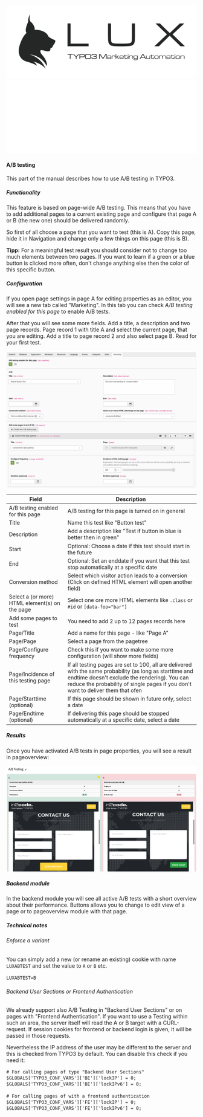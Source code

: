 ![LUX](/Documentation/Images/logo_claim.svg#gh-light-mode-only "LUX")
![LUX](/Documentation/Images/logo_claim_white.svg#gh-dark-mode-only "LUX")

#### A/B testing

This part of the manual describes how to use A/B testing in TYPO3.

##### Functionality

This feature is based on page-wide A/B testing. This means that you have to add additional pages to a current existing
page and configure that page A or B (the new one) should be delivered randomly.

So first of all choose a page that you want to test (this is A). Copy this page, hide it in Navigation and
change only a few things on this page (this is B).

**Tipp:** For a meaningful test result you should consider not to change too much elements between two pages.
If you want to learn if a green or a blue button is clicked more often, don't change anything else then the color of
this specific button.

##### Configuration

If you open page settings in page A for editing properties as an editor, you will see a new tab called "Marketing".
In this tab you can check *A/B testing enabled for this page* to enable A/B tests.

After that you will see some more fields. Add a title, a description and two page records. Page record 1 with title A
and select the current page, that you are editing. Add a title to page record 2 and also select page B.
Read for your first test.

<img src="../../../Documentation/Images/screenshot_abtesting_pagesettings.png" width="800" />

| Field                                            | Description                                                                                               |
| ------------------------------------------------ | --------------------------------------------------------------------------------------------------------- |
| A/B testing enabled for this page                | A/B testing for this page is turned on in general                                                         |
| Title                                            | Name this test like "Button test"                                                                         |
| Description                                      | Add a description like "Test if button in blue is better then in green"                                   |
| Start                                            | Optional: Choose a date if this test should start in the future                                           |
| End                                              | Optional: Set an enddate if you want that this test stop automatically at a specific date                 |
| Conversion method                                | Select which visitor action leads to a conversion (Click on defined HTML element will open another field) |
| Select a (or more) HTML element(s) on the page   | Select one ore more HTML elements like `.class` or `#id` or `[data-foo="bar"]`                            |
| Add some pages to test                           | You need to add 2 up to 12 pages records here                                                             |
| Page/Title                                       | Add a name for this page - like "Page A"                                                                  |
| Page/Page                                        | Select a page from the pagetree                                                                           |
| Page/Configure frequency                         | Check this if you want to make some more configuration (will show more fields)                            |
| Page/Incidence of this testing page              | If all testing pages are set to 100, all are delivered with the same probability (as long as starttime and endtime doesn't exclude the rendering). You can reduce the probability of single pages if you don't want to deliver them that ofen |
| Page/Starttime (optional)                        | If this page should be shown in future only, select a date                                                |
| Page/Endtime (optional)                          | If delivering this page should be stopped automatically at a specific date, select a date                 |

##### Results

Once you have activated A/B tests in page properties, you will see a result in pageoverview:

<img src="../../../Documentation/Images/screenshot_abtesting_pageoverview.png" width="800" />


##### Backend module

In the backend module you will see all active A/B tests with a short overview about their performance.
Buttons allows you to change to edit view of a page or to pageoverview module with that page.


##### Technical notes

###### Enforce a variant

You can simply add a new (or rename an existing) cookie with name `LUXABTEST` and set the value to `A` or `B` etc.

`LUXABTEST=B`

###### Backend User Sections or Frontend Authentication

We already support also A/B Testing in "Backend User Sections" or on pages with "Frontend Authentication".
If you want to use a Testing within such an area, the server itself will read the A or B target with a CURL-request. If
session cookies for frontend or backend login is given, it will be passed in those requests.

Nevertheless the IP address of the user may be different to the server and this is checked from TYPO3 by default.
You can disable this check if you need it:

```
# For calling pages of type "Backend User Sections"
$GLOBALS['TYPO3_CONF_VARS']['BE']['lockIP'] = 0;
$GLOBALS['TYPO3_CONF_VARS']['BE']['lockIPv6'] = 0;

# For calling pages of with a frontend authentication
$GLOBALS['TYPO3_CONF_VARS']['FE']['lockIP'] = 0;
$GLOBALS['TYPO3_CONF_VARS']['FE']['lockIPv6'] = 0;
```
